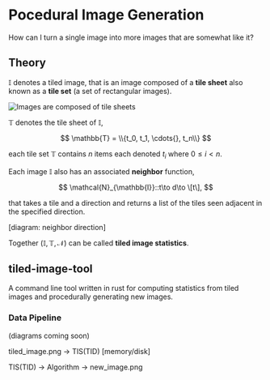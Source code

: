 # Pocedural Image Generation

How can I turn a single image into more images that are somewhat like it?

## Theory

$\mathbb{I}$ denotes a tiled image, that is an image composed of a **tile sheet**
also known as a **tile set**
(a set of rectangular images).


![Images are composed of tile sheets](https://imgur.com/1YtXTpy.png)


$\mathbb{T}$ denotes the tile sheet of $\mathbb{I}$,

$$
    \mathbb{T} = \\{t_0, t_1, \cdots{}, t_n\\}
$$

each tile set $\mathbb{T}$ contains $n$ items each denoted $t_i$ where
$0\leq i \lt n$.

Each image $\mathbb{I}$ also has an associated **neighbor** function,

$$
    \mathcal{N}_{\mathbb{I}}::t\to d\to \[t\],
$$

that takes a tile and a direction and returns a list of the tiles seen adjacent
in the specified direction.

[diagram: neighbor direction]

Together $(\mathbb{I}, \mathbb{T}, \mathcal{N})$ can be called
**tiled image statistics**.

## tiled-image-tool

A command line tool written in rust for computing statistics from tiled images
and procedurally generating new images.

### Data Pipeline

(diagrams coming soon)

tiled_image.png -> TIS(TID) [memory/disk]

TIS(TID) -> Algorithm -> new_image.png

<!---
## Image Generation
## Python Modules

### pygen

A module to facilitate quick experimenting of image generation strategies.

### Fragments

A fragment is a 3x3 tiled image with a single fixed tile.

```
A B C
D E F
G H I
```

Center Fragment:

The center tile is fixed, {F, B, D, H} can be directly inferred from E via TIS.

```
  b
d E f
  h
```
  
The above is known as the set of core images of E where {f, b, d, h} vary over {F, B, D, H}.
For any core its corners are varied over the set intersections of it's neighbors.

```
A = B \intersection D
C = B \intersection F
G = D \intersection I
I = H \intersection F
```

### Questions

- Are all fragment generation strategies made equal? Does it matter if I fix the center or a corner?:
    - counter example says NO.

## Todo

- pursue image generation via fragment database. TIS -> DB -> Image GEN
    - can this be done without the database? TIS -> Image GEN 
--->
